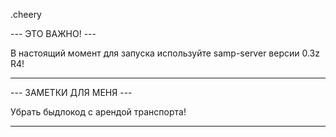 .cheery

--- ЭТО ВАЖНО! ---

В настоящий момент для запуска используйте samp-server версии 0.3z R4!

------------------

--- ЗАМЕТКИ ДЛЯ МЕНЯ ---

Убрать быдлокод с арендой транспорта!

------------------------

